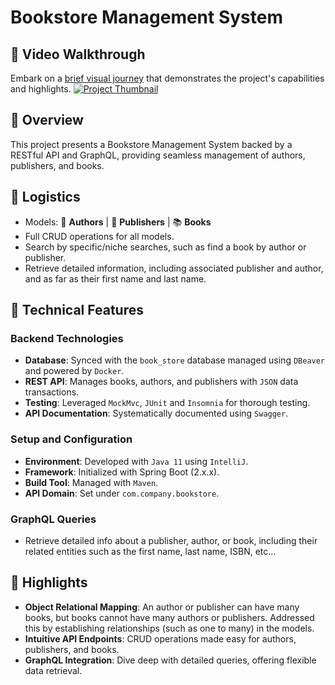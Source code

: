 # Bookstore Management System

## 🎥 Video Walkthrough
Embark on a [brief visual journey](https://youtu.be/e5Slel04DJI) that demonstrates the project's capabilities and highlights.
[![Project Thumbnail](https://img.youtube.com/vi/e5Slel04DJI/0.jpg)](https://youtu.be/e5Slel04DJI)

## 📌 Overview
This project presents a Bookstore Management System backed by a RESTful API and GraphQL, providing seamless management of authors, publishers, and books.

## 📘 Logistics
- Models: 📖 **Authors** | 🏢 **Publishers** | 📚 **Books**
- Full CRUD operations for all models.
- Search by specific/niche searches, such as find a book by author or publisher.
- Retrieve detailed information, including associated publisher and author, and as far as their first name and last name.

## 🔧 Technical Features

### Backend Technologies
- **Database**: Synced with the `book_store` database managed using `DBeaver` and powered by `Docker`.
- **REST API**: Manages books, authors, and publishers with `JSON` data transactions.
- **Testing**: Leveraged `MockMvc`, `JUnit` and `Insomnia` for thorough testing.
- **API Documentation**: Systematically documented using `Swagger`.
  
### Setup and Configuration
- **Environment**: Developed with `Java 11` using `IntelliJ`.
- **Framework**: Initialized with Spring Boot (2.x.x).
- **Build Tool**: Managed with `Maven`.
- **API Domain**: Set under `com.company.bookstore`.

### GraphQL Queries
- Retrieve detailed info about a publisher, author, or book, including their related entities such as the first name, last name, ISBN, etc...

## 🌟 Highlights
- **Object Relational Mapping**: An author or publisher can have many books, but books cannot have many authors or publishers. Addressed this by establishing relationships (such as one to many) in the models.
- **Intuitive API Endpoints**: CRUD operations made easy for authors, publishers, and books.
- **GraphQL Integration**: Dive deep with detailed queries, offering flexible data retrieval.

